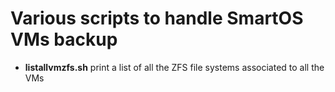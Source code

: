 # Various scripts to handle SmartOS VMs backup


+ **listallvmzfs.sh** print a list of all the ZFS file systems associated to all the VMs
